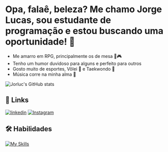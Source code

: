
# Opa, falaê, beleza? Me chamo Jorge Lucas, sou estudante de programação e estou buscando uma oportunidade! 👋
- Me amarro em RPG, principalmente os de mesa 🎲🎮
- Tenho um humor duvidoso para alguns e perfeito para outros
- Gosto muito de esportes, Vôlei 🏐 e Taekwondo 🥋
- Música corre na minha alma 🎵

![Jorluc's GitHub stats](https://github-readme-stats.vercel.app/api?username=lucasnadaes&show_icons=true&theme=radical)

## 🔗 Links
[![linkedin](https://img.shields.io/badge/linkedin-0A66C2?style=for-the-badge&logo=linkedin&logoColor=white)](https://www.linkedin.com/in/lucasnadaes/)
[![Instagram](https://img.shields.io/badge/Instagram-%23E4405F.svg?style=for-the-badge&logo=Instagram&logoColor=white)](https://www.instagram.com/jojiyosoy/)

## 🛠 Habilidades
[![My Skills](https://skillicons.dev/icons?i=html,css,js,ts,vue,cs,dotnet,git,github)](https://skillicons.dev)

